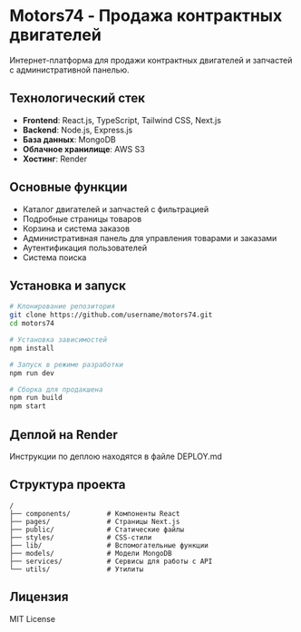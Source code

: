 # Motors74 - Продажа контрактных двигателей

Интернет-платформа для продажи контрактных двигателей и запчастей с административной панелью.

## Технологический стек

- **Frontend**: React.js, TypeScript, Tailwind CSS, Next.js
- **Backend**: Node.js, Express.js
- **База данных**: MongoDB
- **Облачное хранилище**: AWS S3
- **Хостинг**: Render

## Основные функции

- Каталог двигателей и запчастей с фильтрацией
- Подробные страницы товаров
- Корзина и система заказов
- Административная панель для управления товарами и заказами
- Аутентификация пользователей
- Система поиска

## Установка и запуск

```bash
# Клонирование репозитория
git clone https://github.com/username/motors74.git
cd motors74

# Установка зависимостей
npm install

# Запуск в режиме разработки
npm run dev

# Сборка для продакшена
npm run build
npm start
```

## Деплой на Render

Инструкции по деплою находятся в файле DEPLOY.md

## Структура проекта

```
/
├── components/         # Компоненты React
├── pages/              # Страницы Next.js
├── public/             # Статические файлы
├── styles/             # CSS-стили
├── lib/                # Вспомогательные функции
├── models/             # Модели MongoDB
├── services/           # Сервисы для работы с API
└── utils/              # Утилиты
```

## Лицензия

MIT License 